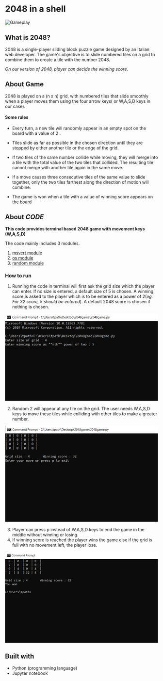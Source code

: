 # 2048 in a shell

![Gameplay](https://i.github-camo.com/252baa5513f36a05b6566c1bb509b6afc6ef58b1/68747470733a2f2f7261772e6769746875622e636f6d2f766f69642d6d61696e2f61746f6d2d323034382f6d61737465722f706f7765722d6d6f64652d64656d6f2e676966)

## What is 2048?


2048 is a single-player sliding block puzzle game designed by an Italian web developer. The game's objective is to slide numbered tiles on a grid to combine them to create a tile with the number 2048. 

*On our version of 2048, player can decide the winning score.*

## About Game

2048 is played on a (n x n) grid, with numbered tiles that slide smoothly when a player moves them using the four arrow keys( or W,A,S,D keys in our case). 

#### Some rules

* Every turn, a new tile will randomly appear in an empty spot on the board with a value of 2 .

* Tiles slide as far as possible in the chosen direction until they are stopped by either another tile or the edge of the grid. 

* If two tiles of the same number collide while moving, they will merge into a tile with the total value of the two tiles that collided. The resulting tile cannot merge with another tile again in the same move.

* If a move causes three consecutive tiles of the same value to slide together, only the two tiles farthest along the direction of motion will combine.

* The game is won when a tile with a value of winning score appears on the board

## About _CODE_

**This code provides terminal based 2048 game with movement keys (W,A,S,D)**

 The code mainly includes 3 modules.
 
 1. [msvcrt module](https://docs.python.org/2/library/msvcrt.html)
 2. [os module](https://docs.python.org/3/library/os.html)
 3. [random module](https://docs.python.org/3/library/random.html)

### How to run
1. Running the code in terminal will first ask the grid size which the player can enter. If no size is entered, a default size of 5 is chosen. A winning score is asked to the player which is to be entered as a power of 2(*eg. For 32 score, 5 should be entered*). A default 2048 score is chosen if nothing is chosen.

![Size and Score](2048%20SS/SS2.PNG)

2. Random 2 will appear at any tile on the grid. The user needs W,A,S,D keys to move these tiles while colliding with other tiles to make a greater number.

![Grid display](2048%20SS/SS3.PNG)

3. Player can press p instead of W,A,S,D keys to end the game in the middle without winning or losing.
4. If winning score is reached the player wins the game else if the grid is full with no movement left, the player lose.

![Win Display](2048%20SS/SS4.PNG)


## Built with

* Python (programming language)
* Jupyter notebook 
